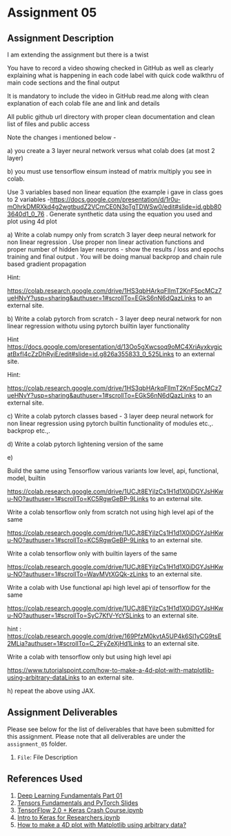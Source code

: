 # Assignment 05

## Assignment Description

I am extending the assignment but there is a twist

You have to record a video showing checked in GitHub as well as clearly explaining what is happening in each code label with quick code walkthru of main code sections and the final output

It is mandatory to include the video in GitHub read.me along with clean explanation of each colab file ane and link and details

All public github url directory with proper clean documentation and clean list of files and public access

Note the changes i mentioned below -

a) you create a 3 layer neural network versus what colab does (at most 2 layer)

b) you must use tensorflow einsum instead of matrix multiply you see in colab.

Use 3 variables based non linear equation (the example i gave in class goes to 2 variables -https://docs.google.com/presentation/d/1r0u-mOhrkDMRXkd4g2wgtbudZ2VCmCE0N3pTgTDWSw0/edit#slide=id.gbb803640d1_0_76 . Generate synthetic data using the equation you used and plot using 4d plot

a) Write a colab numpy only from scratch 3 layer deep neural network for non linear regression . Use proper non linear activation functions and proper number of hidden layer neurons - show the results / loss and epochs training and final output . You will be doing manual backprop and chain rule based gradient propagation

Hint:

https://colab.research.google.com/drive/1HS3qbHArkqFlImT2KnF5pcMCz7ueHNvY?usp=sharing&authuser=1#scrollTo=EGkS6nN6dQazLinks to an external site.

b) Write a colab pytorch from scratch - 3 layer deep neural network for non linear regression withotu using pytorch builtin layer functionality

Hint https://docs.google.com/presentation/d/13Oo5gXwcsoq9oMC4XriAyxkvgicatBxfI4cZzDhRyiE/edit#slide=id.g826a355833_0_525Links to an external site.

Hint:

https://colab.research.google.com/drive/1HS3qbHArkqFlImT2KnF5pcMCz7ueHNvY?usp=sharing&authuser=1#scrollTo=EGkS6nN6dQazLinks to an external site.

c) Write a colab pytorch classes based - 3 layer deep neural network for non linear regression using pytorch builtin functionality of modules etc.,. backprop etc.,.

d) Write a colab pytorch lightening version of the same

e)

Build the same using Tensorflow various variants low level, api, functional, model, builtin

https://colab.research.google.com/drive/1UCJt8EYjlzCs1H1d1X0iDGYJsHKwu-NO?authuser=1#scrollTo=KC5RgwGeBP-9Links to an external site.

Write a colab tensorflow only from scratch not using high level api of the same

https://colab.research.google.com/drive/1UCJt8EYjlzCs1H1d1X0iDGYJsHKwu-NO?authuser=1#scrollTo=KC5RgwGeBP-9Links to an external site.

Write a colab tensorflow only with builtin layers of the same

https://colab.research.google.com/drive/1UCJt8EYjlzCs1H1d1X0iDGYJsHKwu-NO?authuser=1#scrollTo=WavMVtXGQk-zLinks to an external site.

Write a colab with Use functional api high level api of tensorflow for the same

https://colab.research.google.com/drive/1UCJt8EYjlzCs1H1d1X0iDGYJsHKwu-NO?authuser=1#scrollTo=SyC7KfV-YcYSLinks to an external site.

hint : https://colab.research.google.com/drive/169PfzM0kvtA5UP4k6Sl1yCG9tsE2MLia?authuser=1#scrollTo=C_2FyZeXjHd1Links to an external site.

Write a colab with tensorflow only but using high level api

https://www.tutorialspoint.com/how-to-make-a-4d-plot-with-matplotlib-using-arbitrary-dataLinks to an external site.

h) repeat the above using JAX.

## Assignment Deliverables

Please see below for the list of deliverables that have been submitted for this assignment.
Please note that all deliverables are under the `assignment_05` folder.

1. `File`: File Description

## References Used

1. [Deep Learning Fundamentals Part 01](https://colab.research.google.com/drive/1HS3qbHArkqFlImT2KnF5pcMCz7ueHNvY?usp=sharing&authuser=1#scrollTo=EGkS6nN6dQaz)
2. [Tensors Fundamentals and PyTorch Slides](https://docs.google.com/presentation/d/13Oo5gXwcsoq9oMC4XriAyxkvgicatBxfI4cZzDhRyiE/edit#slide=id.g826a355833_0_525)
3. [TensorFlow 2.0 + Keras Crash Course.ipynb](https://colab.research.google.com/drive/1UCJt8EYjlzCs1H1d1X0iDGYJsHKwu-NO?authuser=1#scrollTo=KC5RgwGeBP-9)
4. [Intro to Keras for Researchers.ipynb](https://colab.research.google.com/drive/169PfzM0kvtA5UP4k6Sl1yCG9tsE2MLia?authuser=1#scrollTo=C_2FyZeXjHd1)
5. [How to make a 4D plot with Matplotlib using arbitrary data?](https://www.tutorialspoint.com/how-to-make-a-4d-plot-with-matplotlib-using-arbitrary-data)
